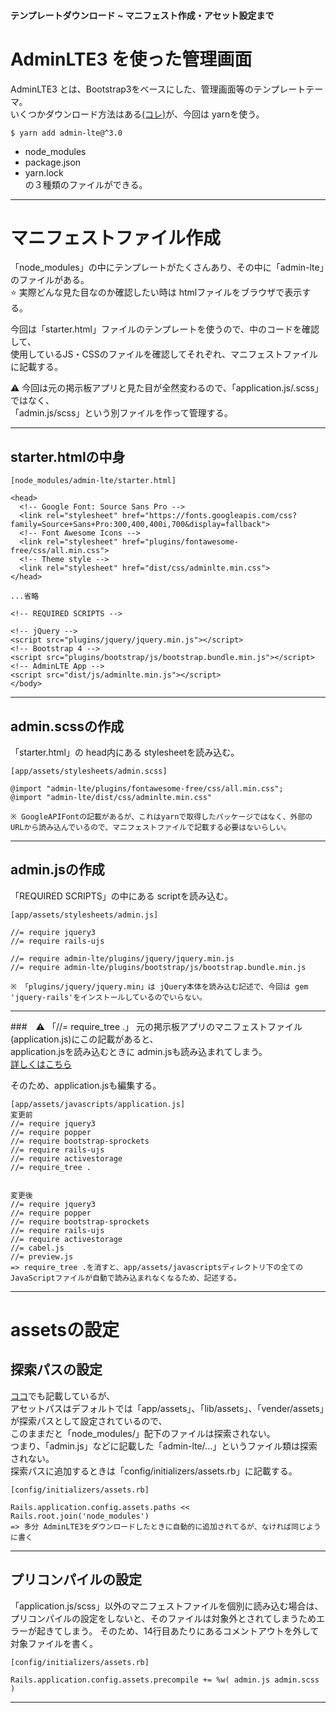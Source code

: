 ####  テンプレートダウンロード ~ マニフェスト作成・アセット設定まで

# AdminLTE3 を使った管理画面
AdminLTE3 とは、Bootstrap3をベースにした、管理画面等のテンプレートテーマ。    
いくつかダウンロード方法はある[(コレ)](https://adminlte.io/docs/3.0/index.html)が、今回は yarnを使う。
~~~
$ yarn add admin-lte@^3.0
~~~
- node_modules    
- package.json    
- yarn.lock    
の３種類のファイルができる。
***

# マニフェストファイル作成
「node_modules」の中にテンプレートがたくさんあり、その中に「admin-lte」のファイルがある。    
⭐️ 実際どんな見た目なのか確認したい時は htmlファイルをブラウザで表示する。    

今回は「starter.html」ファイルのテンプレートを使うので、中のコードを確認して、    
使用しているJS・CSSのファイルを確認してそれぞれ、マニフェストファイルに記載する。     
    
⚠️ 今回は元の掲示板アプリと見た目が全然変わるので、「application.js/.scss」ではなく、    
「admin.js/scss」という別ファイルを作って管理する。
***

## starter.htmlの中身
~~~
[node_modules/admin-lte/starter.html]

<head>
  <!-- Google Font: Source Sans Pro -->
  <link rel="stylesheet" href="https://fonts.googleapis.com/css?family=Source+Sans+Pro:300,400,400i,700&display=fallback">
  <!-- Font Awesome Icons -->
  <link rel="stylesheet" href="plugins/fontawesome-free/css/all.min.css">
  <!-- Theme style -->
  <link rel="stylesheet" href="dist/css/adminlte.min.css">
</head>

...省略

<!-- REQUIRED SCRIPTS -->

<!-- jQuery -->
<script src="plugins/jquery/jquery.min.js"></script>
<!-- Bootstrap 4 -->
<script src="plugins/bootstrap/js/bootstrap.bundle.min.js"></script>
<!-- AdminLTE App -->
<script src="dist/js/adminlte.min.js"></script>
</body>
~~~
***

## admin.scssの作成
「starter.html」の head内にある stylesheetを読み込む。
~~~
[app/assets/stylesheets/admin.scss]

@import "admin-lte/plugins/fontawesome-free/css/all.min.css";
@import "admin-lte/dist/css/adminlte.min.css"

※ GoogleAPIFontの記載があるが、これはyarnで取得したパッケージではなく、外部のURLから読み込んでいるので、マニフェストファイルで記載する必要はないらしい。
~~~
***

## admin.jsの作成
「REQUIRED SCRIPTS」の中にある scriptを読み込む。
~~~
[app/assets/stylesheets/admin.js]

//= require jquery3
//= require rails-ujs

//= require admin-lte/plugins/jquery/jquery.min.js
//= require admin-lte/plugins/bootstrap/js/bootstrap.bundle.min.js

※ 「plugins/jquery/jquery.min」は jQuery本体を読み込む記述で、今回は gem 'jquery-rails'をインストールしているのでいらない。
~~~
***

###　⚠️ 「//= require_tree .」
元の掲示板アプリのマニフェストファイル(application.js)にこの記載があると、        
application.jsを読み込むときに admin.jsも読み込まれてしまう。        
[詳しくはこちら](https://github.com/Tarara33/TIL/blob/main/Rails/%E3%82%A2%E3%82%BB%E3%83%83%E3%83%88/%E3%83%9E%E3%83%8B%E3%83%95%E3%82%A7%E3%82%B9%E3%83%88.md)

そのため、application.jsも編集する。
~~~
[app/assets/javascripts/application.js]
変更前
//= require jquery3
//= require popper
//= require bootstrap-sprockets
//= require rails-ujs
//= require activestorage
//= require_tree .


変更後
//= require jquery3
//= require popper
//= require bootstrap-sprockets
//= require rails-ujs
//= require activestorage
//= cabel.js
//= preview.js
=> require_tree .を消すと、app/assets/javascriptsディレクトリ下の全てのJavaScriptファイルが自動で読み込まれなくなるため、記述する。
~~~
***

# assetsの設定
## 探索パスの設定
[ココ](https://github.com/Tarara33/TIL/blob/main/Rails/%E3%82%A2%E3%82%BB%E3%83%83%E3%83%88.md)でも記載しているが、        
アセットパスはデフォルトでは「app/assets」、「lib/assets」、「vender/assets」が探索パスとして設定されているので、     
このままだと「node_modules/」配下のファイルは探索されない。         
つまり、「admin.js」などに記載した「admin-lte/...」というファイル類は探索されない。        
探索パスに追加するときは「config/initializers/assets.rb」に記載する。        
~~~
[config/initializers/assets.rb]

Rails.application.config.assets.paths << Rails.root.join('node_modules')
=> 多分 AdminLTE3をダウンロードしたときに自動的に追加されてるが、なければ同じように書く
~~~
***

## プリコンパイルの設定
「application.js/scss」以外のマニフェストファイルを個別に読み込む場合は、        
プリコンパイルの設定をしないと、そのファイルは対象外とされてしまうためエラーが起きてしまう。
そのため、14行目あたりにあるコメントアウトを外して対象ファイルを書く。
~~~
[config/initializers/assets.rb]

Rails.application.config.assets.precompile += %w( admin.js admin.scss )
~~~
***


